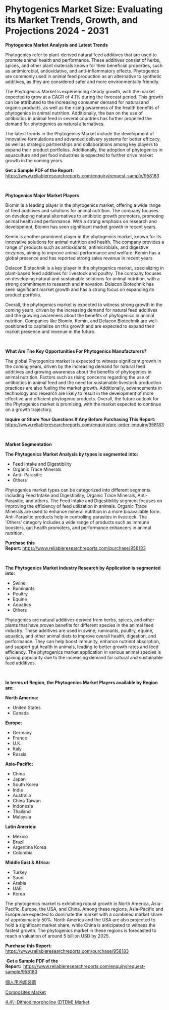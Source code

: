 <p><h1>Phytogenics Market Size: Evaluating its Market Trends, Growth, and Projections 2024 - 2031</h1></p><p><strong>Phytogenics Market Analysis and Latest Trends</strong></p>
<p><p>Phytogenics refer to plant-derived natural feed additives that are used to promote animal health and performance. These additives consist of herbs, spices, and other plant materials known for their beneficial properties, such as antimicrobial, antioxidative, and anti-inflammatory effects. Phytogenics are commonly used in animal feed production as an alternative to synthetic additives, as they are considered safer and more environmentally friendly.</p><p>The Phytogenics Market is experiencing steady growth, with the market expected to grow at a CAGR of 4.1% during the forecast period. This growth can be attributed to the increasing consumer demand for natural and organic products, as well as the rising awareness of the health benefits of phytogenics in animal nutrition. Additionally, the ban on the use of antibiotics in animal feed in several countries has further propelled the demand for phytogenics as natural alternatives.</p><p>The latest trends in the Phytogenics Market include the development of innovative formulations and advanced delivery systems for better efficacy, as well as strategic partnerships and collaborations among key players to expand their product portfolios. Additionally, the adoption of phytogenics in aquaculture and pet food industries is expected to further drive market growth in the coming years.</p></p>
<p><strong>Get a Sample PDF of the Report:&nbsp;</strong> <a href="https://www.reliableresearchreports.com/enquiry/request-sample/958183">https://www.reliableresearchreports.com/enquiry/request-sample/958183</a></p>
<p>&nbsp;</p>
<p><strong>Phytogenics Major Market Players</strong></p>
<p><p>Biomin is a leading player in the phytogenics market, offering a wide range of feed additives and solutions for animal nutrition. The company focuses on developing natural alternatives to antibiotic growth promoters, promoting animal health and performance. With a strong emphasis on research and development, Biomin has seen significant market growth in recent years.</p><p>Kemin is another prominent player in the phytogenics market, known for its innovative solutions for animal nutrition and health. The company provides a range of products such as antioxidants, antimicrobials, and digestive enzymes, aiming to improve animal performance and welfare. Kemin has a global presence and has reported strong sales revenue in recent years.</p><p>Delacon Biotechnik is a key player in the phytogenics market, specializing in plant-based feed additives for livestock and poultry. The company focuses on developing natural and sustainable solutions for animal nutrition, with a strong commitment to research and innovation. Delacon Biotechnik has seen significant market growth and has a strong focus on expanding its product portfolio.</p><p>Overall, the phytogenics market is expected to witness strong growth in the coming years, driven by the increasing demand for natural feed additives and the growing awareness about the benefits of phytogenics in animal nutrition. Companies like Biomin, Kemin, and Delacon Biotechnik are well-positioned to capitalize on this growth and are expected to expand their market presence and revenue in the future.</p></p>
<p>&nbsp;</p>
<p><strong>What Are The Key Opportunities For Phytogenics Manufacturers?</strong></p>
<p><p>The global Phytogenics market is expected to witness significant growth in the coming years, driven by the increasing demand for natural feed additives and growing awareness about the benefits of phytogenics in animal nutrition. Factors such as rising concerns regarding the use of antibiotics in animal feed and the need for sustainable livestock production practices are also fueling the market growth. Additionally, advancements in technology and research are likely to result in the development of more effective and efficient phytogenic products. Overall, the future outlook for the Phytogenics market is promising, with the market expected to continue on a growth trajectory.</p></p>
<p><strong>Inquire or Share Your Questions If Any Before Purchasing This Report:</strong> <a href="https://www.reliableresearchreports.com/enquiry/pre-order-enquiry/958183">https://www.reliableresearchreports.com/enquiry/pre-order-enquiry/958183</a></p>
<p>&nbsp;</p>
<p><strong>Market Segmentation</strong></p>
<p><strong>The Phytogenics Market Analysis by types is segmented into:</strong></p>
<p><ul><li>Feed Intake and Digestibility</li><li>Organic Trace Minerals</li><li>Anti- Parasitic</li><li>Others</li></ul></p>
<p><p>Phytogenics market types can be categorized into different segments including Feed Intake and Digestibility, Organic Trace Minerals, Anti-Parasitic, and others. The Feed Intake and Digestibility segment focuses on improving the efficiency of feed utilization in animals. Organic Trace Minerals are used to enhance mineral nutrition in a more bioavailable form. Anti-Parasitic products help in controlling parasites in livestock. The 'Others' category includes a wide range of products such as immune boosters, gut health promoters, and performance enhancers in animal nutrition.</p></p>
<p><strong>Purchase this Report:&nbsp;</strong><a href="https://www.reliableresearchreports.com/purchase/958183">https://www.reliableresearchreports.com/purchase/958183</a></p>
<p>&nbsp;</p>
<p><strong>The Phytogenics Market Industry Research by Application is segmented into:</strong></p>
<p><ul><li>Swine</li><li>Ruminants</li><li>Poultry</li><li>Equine</li><li>Aquatics</li><li>Others</li></ul></p>
<p><p>Phytogenics are natural additives derived from herbs, spices, and other plants that have proven benefits for different species in the animal feed industry. These additives are used in swine, ruminants, poultry, equine, aquatics, and other animal diets to improve overall health, digestion, and performance. They can help boost immunity, enhance nutrient absorption, and support gut health in animals, leading to better growth rates and feed efficiency. The phytogenics market application in various animal species is gaining popularity due to the increasing demand for natural and sustainable feed additives.</p></p>
<p>&nbsp;</p>
<p><strong>In terms of Region, the Phytogenics Market Players available by Region are:</strong></p>
<p>
    <p> <strong> North America: </strong>
        <ul>
            <li>United States</li>
            <li>Canada</li>
        </ul>
        </p> 
    <p> <strong> Europe: </strong>
        <ul>
            <li>Germany</li>
            <li>France</li>
            <li>U.K.</li>
            <li>Italy</li>
            <li>Russia</li>
        </ul>
        </p> 
    <p> <strong> Asia-Pacific: </strong>
        <ul>
            <li>China</li>
            <li>Japan</li>
            <li>South Korea</li>
            <li>India</li>
            <li>Australia</li>
            <li>China Taiwan</li>
            <li>Indonesia</li>
            <li>Thailand</li>
            <li>Malaysia</li>
        </ul>
        </p> 
    <p> <strong> Latin America: </strong>
        <ul>
            <li>Mexico</li>
            <li>Brazil</li>
            <li>Argentina Korea</li>
            <li>Colombia</li>
        </ul>
        </p> 
    <p> <strong> Middle East & Africa: </strong>
        <ul>
            <li>Turkey</li>
            <li>Saudi</li>
            <li>Arabia</li>
            <li>UAE</li>
            <li>Korea</li>
        </ul>
    </p>
    </p>
<p><p>The phytogenics market is exhibiting robust growth in North America, Asia-Pacific, Europe, the USA, and China. Among these regions, Asia-Pacific and Europe are expected to dominate the market with a combined market share of approximately 50%. North America and the USA are also projected to hold a significant market share, while China is anticipated to witness the fastest growth. The phytogenics market in these regions is forecasted to reach a valuation of around 5 billion USD by 2025.</p></p>
<p><strong>Purchase this Report: </strong><a href="https://www.reliableresearchreports.com/purchase/958183">https://www.reliableresearchreports.com/purchase/958183</a></p>
<p>&nbsp;<strong>Get a Sample PDF of the Report:&nbsp;&nbsp;</strong><a href="https://www.reliableresearchreports.com/enquiry/request-sample/958183">https://www.reliableresearchreports.com/enquiry/request-sample/958183</a></p>
<p><strong></strong></p>
<p><p><a href="https://medium.com/@laceyzemlak1/%E5%80%8B%E4%BA%BA%E7%94%A8%E5%86%B7%E5%8D%B4%E3%83%87%E3%83%90%E3%82%A4%E3%82%B9%E5%B8%82%E5%A0%B4%E3%81%AE%E5%88%86%E6%9E%90-%E3%82%B0%E3%83%AD%E3%83%BC%E3%83%90%E3%83%AB%E7%94%A3%E6%A5%AD%E3%81%AE%E8%A6%8B%E9%80%9A%E3%81%97%E3%81%A8%E4%BA%88%E6%B8%AC-2024%E5%B9%B4%E3%81%8B%E3%82%892031%E5%B9%B4%E3%81%BE%E3%81%A7-d92f0aeda814">個人用冷却装置</a></p><p><a href="https://github.com/danielneavesallisons03mba/Market-Research-Report-List-1/blob/main/composites-market.md">Composites Market</a></p><p><a href="https://view.publitas.com/reportprime-1/44-dithiodimorpholine-dtdm-market-challenges-opportunities-and-growth-drivers-and-major-market-players-forecasted-for-period-from-2023-2030/">4,4\'-Dithiodimorpholine (DTDM) Market</a></p></p>